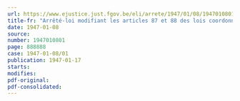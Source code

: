 ```yaml
---
url: https://www.ejustice.just.fgov.be/eli/arrete/1947/01/08/1947010801/justel
title-fr: "Arrêté-loi modifiant les articles 87 et 88 des lois coordonnées par l'arrêté du Régent du 12 septembre 1946, relatives à l'assurance en vue de la vieillesse et du décès prématuré"
date: 1947-01-08
source:
number: 1947010801
page: 888888
case: 1947-01-08/01
publication: 1947-01-17
starts:
modifies:
pdf-original:
pdf-consolidated:
---
```


